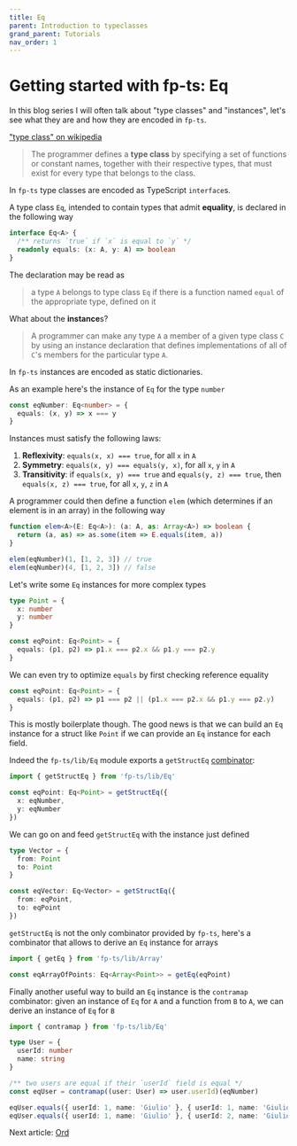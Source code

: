 ```yaml
---
title: Eq
parent: Introduction to typeclasses
grand_parent: Tutorials
nav_order: 1
---
```


# Getting started with fp-ts: Eq

In this blog series I will often talk about "type classes" and "instances", let's see what they are and how they are encoded in `fp-ts`.

["type class" on wikipedia](https://en.wikipedia.org/wiki/Type_class)

> The programmer defines a **type class** by specifying a set of functions or constant names, together with their respective types, that must exist for every type that belongs to the class.

In `fp-ts` type classes are encoded as TypeScript `interface`s.

A type class `Eq`, intended to contain types that admit **equality**, is declared in the following way

```ts
interface Eq<A> {
  /** returns `true` if `x` is equal to `y` */
  readonly equals: (x: A, y: A) => boolean
}
```

The declaration may be read as

> a type `A` belongs to type class `Eq` if there is a function named `equal` of the appropriate type, defined on it

What about the **instance**s?

> A programmer can make any type `A` a member of a given type class `C` by using an instance declaration that defines implementations of all of `C`'s members for the particular type `A`.

In `fp-ts` instances are encoded as static dictionaries.

As an example here's the instance of `Eq` for the type `number`

```ts
const eqNumber: Eq<number> = {
  equals: (x, y) => x === y
}
```

Instances must satisfy the following laws:

1. **Reflexivity**: `equals(x, x) === true`, for all `x` in `A`
2. **Symmetry**: `equals(x, y) === equals(y, x)`, for all `x`, `y` in `A`
3. **Transitivity**: if `equals(x, y) === true` and `equals(y, z) === true`, then `equals(x, z) === true`, for all `x`, `y`, `z` in `A`

A programmer could then define a function `elem` (which determines if an element is in an array) in the following way

```ts
function elem<A>(E: Eq<A>): (a: A, as: Array<A>) => boolean {
  return (a, as) => as.some(item => E.equals(item, a))
}

elem(eqNumber)(1, [1, 2, 3]) // true
elem(eqNumber)(4, [1, 2, 3]) // false
```

Let's write some `Eq` instances for more complex types

```ts
type Point = {
  x: number
  y: number
}

const eqPoint: Eq<Point> = {
  equals: (p1, p2) => p1.x === p2.x && p1.y === p2.y
}
```

We can even try to optimize `equals` by first checking reference equality

```ts
const eqPoint: Eq<Point> = {
  equals: (p1, p2) => p1 === p2 || (p1.x === p2.x && p1.y === p2.y)
}
```

This is mostly boilerplate though. The good news is that we can build an `Eq` instance for a struct like `Point` if we can provide an `Eq` instance for each field.

Indeed the `fp-ts/lib/Eq` module exports a `getStructEq` [combinator](../functional-design/combinators-part-I):

```ts
import { getStructEq } from 'fp-ts/lib/Eq'

const eqPoint: Eq<Point> = getStructEq({
  x: eqNumber,
  y: eqNumber
})
```

We can go on and feed `getStructEq` with the instance just defined

```ts
type Vector = {
  from: Point
  to: Point
}

const eqVector: Eq<Vector> = getStructEq({
  from: eqPoint,
  to: eqPoint
})
```

`getStructEq` is not the only combinator provided by `fp-ts`, here's a combinator that allows to derive an `Eq` instance for arrays

```ts
import { getEq } from 'fp-ts/lib/Array'

const eqArrayOfPoints: Eq<Array<Point>> = getEq(eqPoint)
```

Finally another useful way to build an `Eq` instance is the `contramap` combinator: given an instance of `Eq` for `A` and a function from `B` to `A`, we can derive an instance of `Eq` for `B`

```ts
import { contramap } from 'fp-ts/lib/Eq'

type User = {
  userId: number
  name: string
}

/** two users are equal if their `userId` field is equal */
const eqUser = contramap((user: User) => user.userId)(eqNumber)

eqUser.equals({ userId: 1, name: 'Giulio' }, { userId: 1, name: 'Giulio Canti' }) // true
eqUser.equals({ userId: 1, name: 'Giulio' }, { userId: 2, name: 'Giulio' }) // false
```

Next article: [Ord](./Ord.md)
